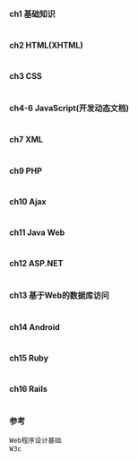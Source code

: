 #### **ch1 基础知识**

```js

```

#### **ch2 HTML\(XHTML\)**

```js

```

#### **ch3 CSS**

```js

```

#### **ch4-6 JavaScript\(开发动态文档\)**

```js

```

#### **ch7 XML**

```js

```

#### **ch9 PHP**

```php

```

#### **ch10 Ajax**

```js

```

#### **ch11 Java Web**

```java

```

#### **ch12 ASP.NET**

```js

```

#### **ch13 基于Web的数据库访问**

```php

```

#### **ch14 Android**

```java

```

#### **ch15 Ruby**

```ruby

```

#### **ch16 Rails**

```ruby

```

#### **参考**

```js
Web程序设计基础
W3c
```





